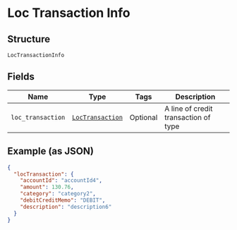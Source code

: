
# Loc Transaction Info

## Structure

`LocTransactionInfo`

## Fields

| Name | Type | Tags | Description |
|  --- | --- | --- | --- |
| `loc_transaction` | [`LocTransaction`](../../doc/models/loc-transaction.md) | Optional | A line of credit transaction of type |

## Example (as JSON)

```json
{
  "locTransaction": {
    "accountId": "accountId4",
    "amount": 130.76,
    "category": "category2",
    "debitCreditMemo": "DEBIT",
    "description": "description6"
  }
}
```

